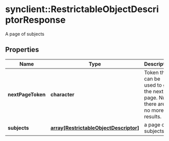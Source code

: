 # synclient::RestrictableObjectDescriptorResponse

A page of subjects
## Properties
Name | Type | Description | Notes
------------ | ------------- | ------------- | -------------
**nextPageToken** | **character** | Token that can be used to get the next page. Null if there are no more results. | [optional] 
**subjects** | [**array[RestrictableObjectDescriptor]**](RestrictableObjectDescriptor.md) | a page of subjects | [optional] 


